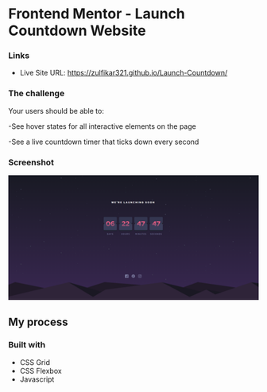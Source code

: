# Frontend Mentor - Launch Countdown Website

### Links

- Live Site URL: https://zulfikar321.github.io/Launch-Countdown/



### The challenge

Your users should be able to:

-See hover states for all interactive elements on the page

-See a live countdown timer that ticks down every second


### Screenshot
![launch-timer](https://github.com/zulfikar321/Launch-Countdown/blob/main/launch-timer.png?raw=true)


## My process

### Built with
- CSS Grid
- CSS Flexbox
- Javascript
